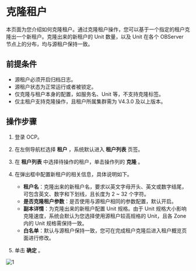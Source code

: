 # 克隆租户

本页面为您介绍如何克隆租户。通过克隆租户操作，您可以基于一个指定的租户克隆出一个新租户。克隆出来的新租户的 Unit 数量，以及 Unit 在各个 OBServer 节点上的分布，均与源租户保持一致。

## 前提条件

* 源租户必须开启归档日志。
* 源租户状态为正常运行或者被锁定。
* 仅克隆与租户本身的配置，如服务名、Unit 等，不支持克隆标签。
* 仅主租户支持克隆操作，且租户所属集群需为 V4.3.0 及以上版本。

## 操作步骤

1. 登录 OCP。

2. 在左侧导航栏选择 **租户** ，系统默认进入 **租户列表** 页签。

3. 在 **租户列表** 中选择待操作的租户，单击操作列的 **克隆** 。

4. 在弹出框中配置新租户的相关信息，具体说明如下。

    * **租户名**：克隆出来的新租户名，要求以英文字母开头、英文或数字结尾，可包含英文、数字和下划线，且长度为 2 ~ 32 个字符。
    * **是否克隆租户参数**：是否使用与源租户相同的参数配置，默认开启。
    * **副本详情**：为克隆出来的新租户配置 Unit 规格。由于 Unit 规格大小影响克隆速度，系统会默认为您选择使用源租户较高规格的 Unit，且各 Zone 内的 Unit 规格需保持一致。
    * **白名单**：默认与源租户保持一致，您可在完成租户克隆后进入租户概览页面进行修改。

5. 单击 **确定** 。

![1](https://obbusiness-private.oss-cn-shanghai.aliyuncs.com/doc/img/ocp/432/%E5%85%8B%E9%9A%86%E7%A7%9F%E6%88%B7.png)
